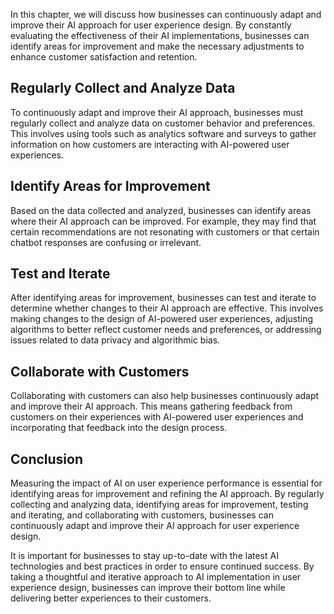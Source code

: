 
In this chapter, we will discuss how businesses can continuously adapt and improve their AI approach for user experience design. By constantly evaluating the effectiveness of their AI implementations, businesses can identify areas for improvement and make the necessary adjustments to enhance customer satisfaction and retention.

Regularly Collect and Analyze Data
----------------------------------

To continuously adapt and improve their AI approach, businesses must regularly collect and analyze data on customer behavior and preferences. This involves using tools such as analytics software and surveys to gather information on how customers are interacting with AI-powered user experiences.

Identify Areas for Improvement
------------------------------

Based on the data collected and analyzed, businesses can identify areas where their AI approach can be improved. For example, they may find that certain recommendations are not resonating with customers or that certain chatbot responses are confusing or irrelevant.

Test and Iterate
----------------

After identifying areas for improvement, businesses can test and iterate to determine whether changes to their AI approach are effective. This involves making changes to the design of AI-powered user experiences, adjusting algorithms to better reflect customer needs and preferences, or addressing issues related to data privacy and algorithmic bias.

Collaborate with Customers
--------------------------

Collaborating with customers can also help businesses continuously adapt and improve their AI approach. This means gathering feedback from customers on their experiences with AI-powered user experiences and incorporating that feedback into the design process.

Conclusion
----------

Measuring the impact of AI on user experience performance is essential for identifying areas for improvement and refining the AI approach. By regularly collecting and analyzing data, identifying areas for improvement, testing and iterating, and collaborating with customers, businesses can continuously adapt and improve their AI approach for user experience design.

It is important for businesses to stay up-to-date with the latest AI technologies and best practices in order to ensure continued success. By taking a thoughtful and iterative approach to AI implementation in user experience design, businesses can improve their bottom line while delivering better experiences to their customers.
